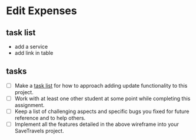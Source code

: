 # Edit Expenses

## task list

- add a service
- add link in table

## tasks

- [ ] Make a [task list](##tasklist) for how to approach adding update functionality to this project.
- [ ] Work with at least one other student at some point while completing this assignment.
- [ ] Keep a list of challenging aspects and specific bugs you fixed for future reference and to help others.
- [ ] Implement all the features detailed in the above wireframe into your SaveTravels project.